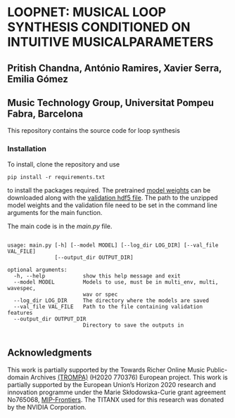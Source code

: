 <h1>LOOPNET: MUSICAL LOOP SYNTHESIS CONDITIONED ON INTUITIVE MUSICALPARAMETERS</h1>

<h2>Pritish Chandna, António Ramires, Xavier Serra, Emilia Gómez</h2>

<h2>Music Technology Group, Universitat Pompeu Fabra, Barcelona</h2>

This repository contains the source code for loop synthesis
<h3>Installation</h3>
To install, clone the repository and use <pre><code>pip install -r requirements.txt </code></pre> to install the packages required.
The pretrained <a href="https://drive.google.com/drive/folders/1iAf4MSLH5yQblWGYkdxBi0NbFpEArJkb?usp=sharing" rel="nofollow"> model weights</a> can be downloaded along with the <a href="https://drive.google.com/file/d/1Tj29ktt4KDLNmqhEaxhvUuF-qM4LwO37/view?usp=sharing" rel="nofollow"> validation hdf5 file</a>. The path to the unzipped model weights and the validation file need to be set in the command line arguments for the main function.

 The main code is in the *main.py* file.  
 <pre><code>
usage: main.py [-h] [--model MODEL] [--log_dir LOG_DIR] [--val_file VAL_FILE]
               [--output_dir OUTPUT_DIR]

optional arguments:
  -h, --help            show this help message and exit
  --model MODEL         Models to use, must be in multi_env, multi, wavespec,
                        wav or spec
  --log_dir LOG_DIR     The directory where the models are saved
  --val_file VAL_FILE   Path to the file containing validation features
  --output_dir OUTPUT_DIR
                        Directory to save the outputs in
  </code></pre> 

 <h2>Acknowledgments</h2>
This work is partially supported by the Towards Richer Online Music Public-domain Archives <a href="https://trompamusic.eu/" rel="nofollow">(TROMPA)</a> (H2020 770376) European project. This work is partially supported by the European Union’s Horizon 2020 research and innovation programme under the Marie Skłodowska-Curie grant agreement No765068, <a href="https://mip-frontiers.eu/" rel="nofollow">MIP-Frontiers</a>. The TITANX used for this research was donated by the NVIDIA Corporation.
